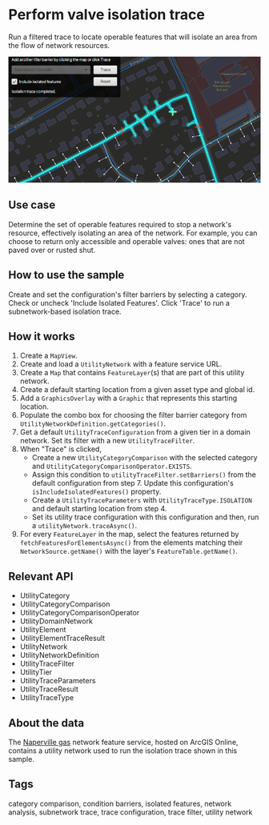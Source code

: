 # Perform valve isolation trace

Run a filtered trace to locate operable features that will isolate an area from the flow of network resources.

![Image of Perform valve isolation trace](PerformValveIsolationTrace.png)

## Use case

Determine the set of operable features required to stop a network's resource, effectively isolating an area of the network. For example, you can choose to return only accessible and operable valves: ones that are not paved over or rusted shut.

## How to use the sample

Create and set the configuration's filter barriers by selecting a category. Check or uncheck 'Include Isolated Features'. Click 'Trace' to run a subnetwork-based isolation trace.

## How it works

1. Create a `MapView`.
2. Create and load a `UtilityNetwork` with a feature service URL.
3. Create a `Map` that contains `FeatureLayer`(s) that are part of this utility network.
4. Create a default starting location from a given asset type and global id.
5. Add a `GraphicsOverlay` with a `Graphic` that represents this starting location.
6. Populate the combo box for choosing the filter barrier category from `UtilityNetworkDefinition.getCategories()`.
7. Get a default `UtilityTraceConfiguration` from a given tier in a domain network. Set its filter with a new `UtilityTraceFilter`.
8. When "Trace" is clicked,
    - Create a new `UtilityCategoryComparison` with the selected category and `UtilityCategoryComparisonOperator.EXISTS`. 
    - Assign this condition to `utilityTraceFilter.setBarriers()` from the default configuration from step 7. Update this configuration's `isIncludeIsolatedFeatures()` property.
    - Create a `UtilityTraceParameters` with `UtilityTraceType.ISOLATION` and default starting location from step 4. 
    - Set its utility trace configuration with this configuration and then, run a `utilityNetwork.traceAsync()`.
9. For every `FeatureLayer` in the map, select the features returned by `fetchFeaturesForElementsAsync()` from the elements matching their `NetworkSource.getName()` with the layer's `FeatureTable.getName()`.

## Relevant API

* UtilityCategory
* UtilityCategoryComparison
* UtilityCategoryComparisonOperator
* UtilityDomainNetwork
* UtilityElement
* UtilityElementTraceResult
* UtilityNetwork
* UtilityNetworkDefinition
* UtilityTraceFilter
* UtilityTier
* UtilityTraceParameters
* UtilityTraceResult
* UtilityTraceType

## About the data

The [Naperville gas](https://sampleserver7.arcgisonline.com/arcgis/rest/services/UtilityNetwork/NapervilleGas/FeatureServer) network feature service, hosted on ArcGIS Online, contains a utility network used to run the isolation trace shown in this sample.
    
## Tags

category comparison, condition barriers, isolated features, network analysis, subnetwork trace, trace configuration, trace filter, utility network